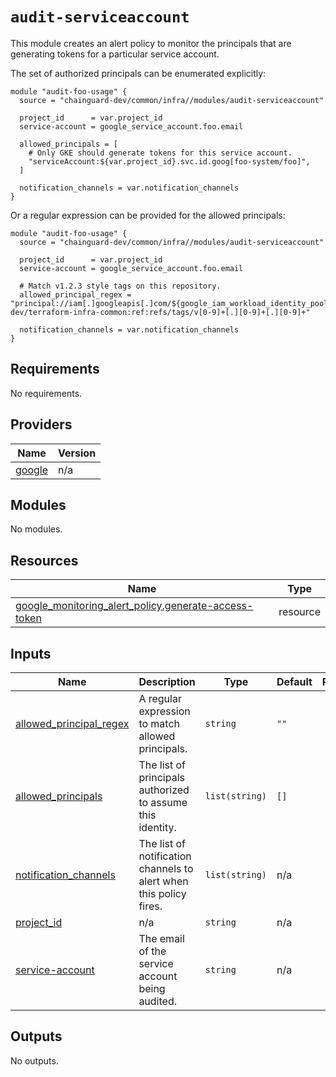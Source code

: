 # `audit-serviceaccount`

This module creates an alert policy to monitor the principals that are
generating tokens for a particular service account.

The set of authorized principals can be enumerated explicitly:
```hcl
module "audit-foo-usage" {
  source = "chainguard-dev/common/infra//modules/audit-serviceaccount"

  project_id      = var.project_id
  service-account = google_service_account.foo.email

  allowed_principals = [
    # Only GKE should generate tokens for this service account.
    "serviceAccount:${var.project_id}.svc.id.goog[foo-system/foo]",
  ]

  notification_channels = var.notification_channels
}
```

Or a regular expression can be provided for the allowed principals:
```hcl
module "audit-foo-usage" {
  source = "chainguard-dev/common/infra//modules/audit-serviceaccount"

  project_id      = var.project_id
  service-account = google_service_account.foo.email

  # Match v1.2.3 style tags on this repository.
  allowed_principal_regex = "principal://iam[.]googleapis[.]com/${google_iam_workload_identity_pool.pool.name}/subject/repo:chainguard-dev/terraform-infra-common:ref:refs/tags/v[0-9]+[.][0-9]+[.][0-9]+"

  notification_channels = var.notification_channels
}
```


<!-- BEGIN_TF_DOCS -->
## Requirements

No requirements.

## Providers

| Name | Version |
|------|---------|
| <a name="provider_google"></a> [google](#provider\_google) | n/a |

## Modules

No modules.

## Resources

| Name | Type |
|------|------|
| [google_monitoring_alert_policy.generate-access-token](https://registry.terraform.io/providers/hashicorp/google/latest/docs/resources/monitoring_alert_policy) | resource |

## Inputs

| Name | Description | Type | Default | Required |
|------|-------------|------|---------|:--------:|
| <a name="input_allowed_principal_regex"></a> [allowed\_principal\_regex](#input\_allowed\_principal\_regex) | A regular expression to match allowed principals. | `string` | `""` | no |
| <a name="input_allowed_principals"></a> [allowed\_principals](#input\_allowed\_principals) | The list of principals authorized to assume this identity. | `list(string)` | `[]` | no |
| <a name="input_notification_channels"></a> [notification\_channels](#input\_notification\_channels) | The list of notification channels to alert when this policy fires. | `list(string)` | n/a | yes |
| <a name="input_project_id"></a> [project\_id](#input\_project\_id) | n/a | `string` | n/a | yes |
| <a name="input_service-account"></a> [service-account](#input\_service-account) | The email of the service account being audited. | `string` | n/a | yes |

## Outputs

No outputs.
<!-- END_TF_DOCS -->
